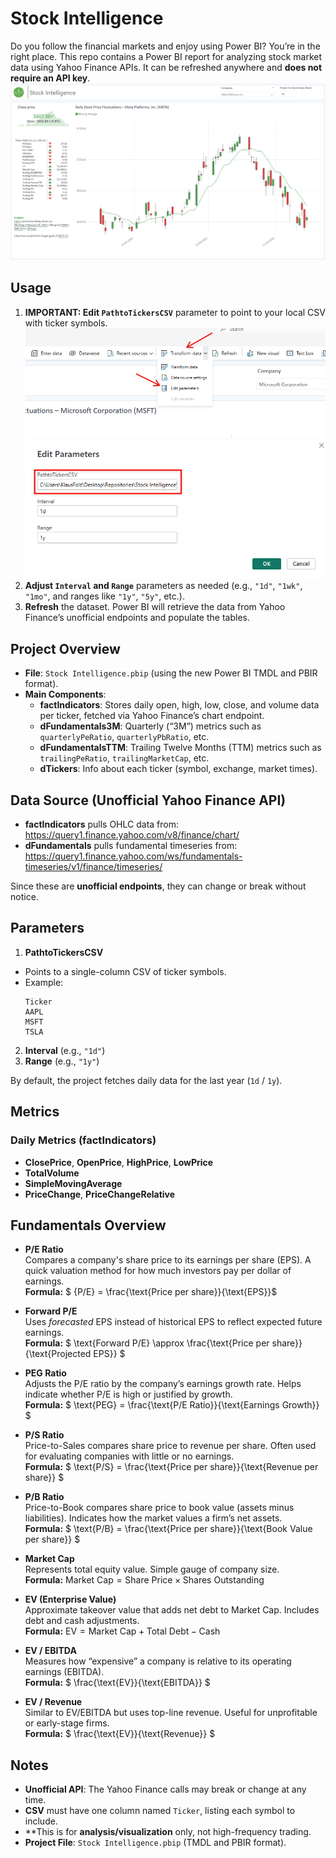 # Stock Intelligence

Do you follow the financial markets and enjoy using Power BI? You’re in the right place. This repo contains a Power BI  report for analyzing stock market data using Yahoo Finance APIs. It can be refreshed anywhere and **does not require an API key**.
![alt text](Screenshots\mainPage.png)

## Usage

1. **IMPORTANT: Edit `PathtoTickersCSV`** parameter to point to your local CSV with ticker symbols.
![alt text](Screenshots\transformData.png)
![alt text](Screenshots\editPrameters.png)
2. **Adjust `Interval` and `Range`** parameters as needed (e.g., `"1d"`, `"1wk"`, `"1mo"`, and ranges like `"1y"`, `"5y"`, etc.).  
3. **Refresh** the dataset. Power BI will retrieve the data from Yahoo Finance’s unofficial endpoints and populate the tables.

## Project Overview

- **File**: `Stock Intelligence.pbip` (using the new Power BI TMDL and PBIR format).  
- **Main Components**:
  - **factIndicators**: Stores daily open, high, low, close, and volume data per ticker, fetched via Yahoo Finance’s chart endpoint.
  - **dFundamentals3M**: Quarterly (“3M”) metrics such as `quarterlyPeRatio`, `quarterlyPbRatio`, etc.
  - **dFundamentalsTTM**: Trailing Twelve Months (TTM) metrics such as `trailingPeRatio`, `trailingMarketCap`, etc.
  - **dTickers**: Info about each ticker (symbol, exchange, market times).

## Data Source (Unofficial Yahoo Finance API)

- **factIndicators** pulls OHLC data from: https://query1.finance.yahoo.com/v8/finance/chart/
- **dFundamentals** pulls fundamental timeseries from: https://query1.finance.yahoo.com/ws/fundamentals-timeseries/v1/finance/timeseries/

Since these are **unofficial endpoints**, they can change or break without notice.

## Parameters

1. **PathtoTickersCSV**  
 - Points to a single-column CSV of ticker symbols.  
 - Example:
   ```
   Ticker
   AAPL
   MSFT
   TSLA
   ```
2. **Interval** (e.g., `"1d"`)  
3. **Range** (e.g., `"1y"`)

By default, the project fetches daily data for the last year (`1d` / `1y`).

## Metrics

### Daily Metrics (factIndicators)
- **ClosePrice**, **OpenPrice**, **HighPrice**, **LowPrice**  
- **TotalVolume**  
- **SimpleMovingAverage**  
- **PriceChange**, **PriceChangeRelative**


## Fundamentals Overview

- **P/E Ratio**  
  Compares a company's share price to its earnings per share (EPS). A quick valuation method for how much investors pay per dollar of earnings.  
  **Formula:** $` {P/E} = \frac{\text{Price per share}}{\text{EPS}}`$ 

- **Forward P/E**  
  Uses *forecasted* EPS instead of historical EPS to reflect expected future earnings.  
  **Formula:** $` \text{Forward P/E} \approx \frac{\text{Price per share}}{\text{Projected EPS}} `$ 

- **PEG Ratio**  
  Adjusts the P/E ratio by the company’s earnings growth rate. Helps indicate whether P/E is high or justified by growth.  
  **Formula:** $` \text{PEG} = \frac{\text{P/E Ratio}}{\text{Earnings Growth}} `$ 

- **P/S Ratio**  
  Price-to-Sales compares share price to revenue per share. Often used for evaluating companies with little or no earnings.  
  **Formula:** $` \text{P/S} = \frac{\text{Price per share}}{\text{Revenue per share}} `$ 

- **P/B Ratio**  
  Price-to-Book compares share price to book value (assets minus liabilities). Indicates how the market values a firm’s net assets.  
  **Formula:** $` \text{P/B} = \frac{\text{Price per share}}{\text{Book Value per share}} `$ 

- **Market Cap**  
  Represents total equity value. Simple gauge of company size.  
  **Formula:** $` \text{Market Cap} = \text{Share Price} \times \text{Shares Outstanding} `$ 

- **EV (Enterprise Value)**  
  Approximate takeover value that adds net debt to Market Cap. Includes debt and cash adjustments.  
  **Formula:** $` \text{EV} = \text{Market Cap} + \text{Total Debt} - \text{Cash} `$ 

- **EV / EBITDA**  
  Measures how “expensive” a company is relative to its operating earnings (EBITDA).  
  **Formula:** $` \frac{\text{EV}}{\text{EBITDA}} `$ 

- **EV / Revenue**  
  Similar to EV/EBITDA but uses top-line revenue. Useful for unprofitable or early-stage firms.  
  **Formula:** $` \frac{\text{EV}}{\text{Revenue}} `$ 


## Notes

- **Unofficial API**: The Yahoo Finance calls may break or change at any time.
- **CSV** must have one column named `Ticker`, listing each symbol to include.
- **This is for **analysis/visualization** only, not high-frequency trading.
- **Project File**: `Stock Intelligence.pbip` (TMDL and PBIR format).


